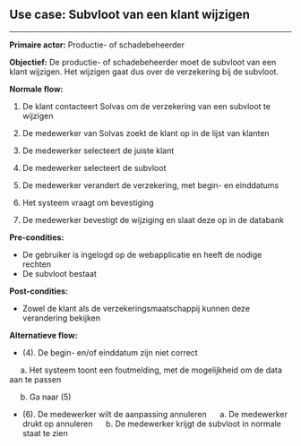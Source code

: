 ## Use case: Subvloot van een klant wijzigen
---

**Primaire actor:** Productie- of schadebeheerder

**Objectief:** De productie- of schadebeheerder moet de subvloot van een klant wijzigen. Het wijzigen gaat dus over de verzekering bij de subvloot.

**Normale flow:**
1. De klant contacteert Solvas om de verzekering van een subvloot te wijzigen

1. De medewerker van Solvas zoekt de klant op in de lijst van klanten

2. De medewerker selecteert de juiste klant

3. De medewerker selecteert de subvloot

4. De medewerker verandert de verzekering, met begin- en einddatums

5. Het systeem vraagt om bevestiging

5. De medewerker bevestigt de wijziging en slaat deze op in de databank


**Pre-condities:**
- De gebruiker is ingelogd op de webapplicatie en heeft de nodige rechten
- De subvloot bestaat

**Post-condities:**
- Zowel de klant als de verzekeringsmaatschappij kunnen deze verandering bekijken

**Alternatieve flow:**
* (4). De begin- en/of einddatum zijn niet correct

&nbsp;&nbsp;&nbsp;&nbsp; a. Het systeem toont een foutmelding, met de mogelijkheid om de data aan te passen

&nbsp;&nbsp;&nbsp;&nbsp; b. Ga naar (5)

* (6). De medewerker wilt de aanpassing annuleren
&nbsp;&nbsp;&nbsp;&nbsp; a. De medewerker drukt op annuleren
&nbsp;&nbsp;&nbsp;&nbsp; b. De medewerker krijgt de subvloot in normale staat te zien
